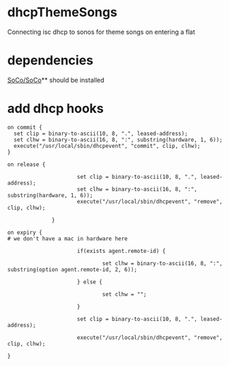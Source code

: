dhcpThemeSongs
==============

Connecting isc dhcp to sonos for theme songs on entering a flat

dependencies
============
[SoCo/SoCo](https://github.com/SoCo/SoCo)** should be installed


add dhcp hooks
===============

    on commit {
      set clip = binary-to-ascii(10, 8, ".", leased-address);
      set clhw = binary-to-ascii(16, 8, ":", substring(hardware, 1, 6));
      execute("/usr/local/sbin/dhcpevent", "commit", clip, clhw);
    }

    on release {
  
                          set clip = binary-to-ascii(10, 8, ".", leased-address);
                          set clhw = binary-to-ascii(16, 8, ":", substring(hardware, 1, 6));
                          execute("/usr/local/sbin/dhcpevent", "remove", clip, clhw);
  
                  }

    on expiry {
    # we don't have a mac in hardware here
  
                          if(exists agent.remote-id) {
  
                                  set clhw = binary-to-ascii(16, 8, ":", substring(option agent.remote-id, 2, 6));
  
                          } else {
  
                                  set clhw = "";
  
                          }
  
                          set clip = binary-to-ascii(10, 8, ".", leased-address);
  
                          execute("/usr/local/sbin/dhcpevent", "remove", clip, clhw);
  
    }
